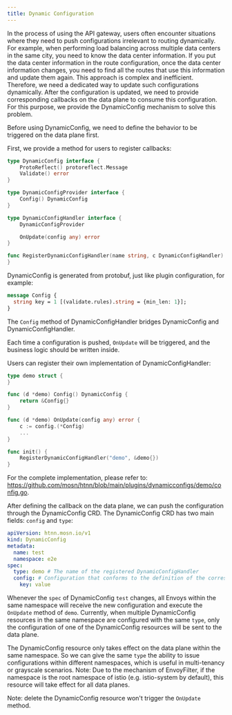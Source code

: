 ```yaml
---
title: Dynamic Configuration
---
```


In the process of using the API gateway, users often encounter situations where they need to push configurations irrelevant to routing dynamically. For example, when performing load balancing across multiple data centers in the same city, you need to know the data center information. If you put the data center information in the route configuration, once the data center information changes, you need to find all the routes that use this information and update them again. This approach is complex and inefficient. Therefore, we need a dedicated way to update such configurations dynamically. After the configuration is updated, we need to provide corresponding callbacks on the data plane to consume this configuration. For this purpose, we provide the DynamicConfig mechanism to solve this problem.

Before using DynamicConfig, we need to define the behavior to be triggered on the data plane first.

First, we provide a method for users to register callbacks:

```go
type DynamicConfig interface {
	ProtoReflect() protoreflect.Message
	Validate() error
}

type DynamicConfigProvider interface {
	Config() DynamicConfig
}

type DynamicConfigHandler interface {
	DynamicConfigProvider

	OnUpdate(config any) error
}

func RegisterDynamicConfigHandler(name string, c DynamicConfigHandler) {
}
```

DynamicConfig is generated from protobuf, just like plugin configuration, for example:

```proto
message Config {
  string key = 1 [(validate.rules).string = {min_len: 1}];
}
```

The `Config` method of DynamicConfigHandler bridges DynamicConfig and DynamicConfigHandler.

Each time a configuration is pushed, `OnUpdate` will be triggered, and the business logic should be written inside.

Users can register their own implementation of DynamicConfigHandler:

```go
type demo struct {
}

func (d *demo) Config() DynamicConfig {
	return &Config{}
}

func (d *demo) OnUpdate(config any) error {
	c := config.(*Config)
    ...
}

func init() {
	RegisterDynamicConfigHandler("demo", &demo{})
}
```

For the complete implementation, please refer to: https://github.com/mosn/htnn/blob/main/plugins/dynamicconfigs/demo/config.go.

After defining the callback on the data plane, we can push the configuration through the DynamicConfig CRD. The DynamicConfig CRD has two main fields: `config` and `type`:

```yaml
apiVersion: htnn.mosn.io/v1
kind: DynamicConfig
metadata:
  name: test
  namespace: e2e
spec:
  type: demo # The name of the registered DynamicConfigHandler
  config: # Configuration that conforms to the definition of the corresponding DynamicConfigHandler
    key: value
```

 Whenever the `spec` of DynamicConfig `test` changes, all Envoys within the same namespace will receive the new configuration and execute the `OnUpdate` method of `demo`. Currently, when multiple DynamicConfig resources in the same namespace are configured with the same `type`, only the configuration of one of the DynamicConfig resources will be sent to the data plane.

The DynamicConfig resource only takes effect on the data plane within the same namespace. So we can give the same `type` the ability to issue configurations within different namespaces, which is useful in multi-tenancy or grayscale scenarios. Note: Due to the mechanism of EnvoyFilter, if the namespace is the root namespace of istio (e.g. istio-system by default), this resource will take effect for all data planes.

Note: delete the DynamicConfig resource won't trigger the `OnUpdate` method.
